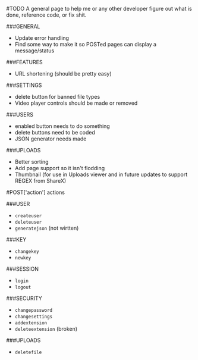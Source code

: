 #TODO
A general page to help me or any other developer figure out what is done, reference code, or fix shit.

###GENERAL
* Update error handling
* Find some way to make it so POSTed pages can display a message/status

###FEATURES
* URL shortening (should be pretty easy)

###SETTINGS
* delete button for banned file types
* Video player controls should be made or removed

###USERS
* enabled button needs to do something
* delete buttons need to be coded
* JSON generator needs made

###UPLOADS
* Better sorting
* Add page support so it isn't flodding 
* Thumbnail (for use in Uploads viewer and in future updates to support REGEX from ShareX)

#POST['action'] actions

###USER
* `createuser`
* `deleteuser`
* `generatejson` (not wirtten)

###KEY
* `changekey`
* `newkey`

###SESSION
* `login`
* `logout`

###SECURITY
* `changepassword`
* `changesettings`
* `addextension`
* `deleteextension` (broken)

###UPLOADS
* `deletefile`


